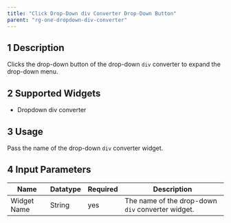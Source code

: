 ```yaml
---
title: "Click Drop-Down div Converter Drop-Down Button"
parent: "rg-one-dropdown-div-converter"
---
```


## 1 Description

Clicks the drop-down button of the drop-down `div` converter to expand the drop-down menu.

## 2 Supported Widgets

* Dropdown div converter

## 3 Usage

Pass the name of the drop-down `div` converter widget.

## 4 Input Parameters

Name | Datatype | Required | Description
---- | -------- | ------- |---------------
Widget Name | String | yes | The name of the drop-down `div` converter widget.
